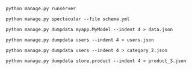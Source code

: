 ``python manage.py runserver``


``python manage.py spectacular --file schema.yml
``

``python manage.py dumpdata myapp.MyModel --indent 4 > data.json
``

``python manage.py dumpdata users --indent 4 > users.json
``

``python manage.py dumpdata users --indent 4 > category_2.json
``

``python manage.py dumpdata store.product --indent 4 > product_3.json
``
